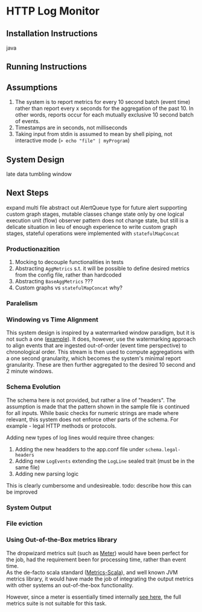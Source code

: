 # HTTP Log Monitor

## Installation Instructions

java
## Running Instructions

## Assumptions
1. The system is to report metrics for every 10 second batch (event time)
rather than report every x seconds for the aggregation of the past 10. 
In other words, reports occur for each mutually exclusive 10 second batch of events. 
1. Timestamps are in seconds, not milliseconds
1. Taking input from stdin is assumed to mean by shell piping, not interactive mode
 (`> echo "file" | myProgram`) 

## System Design
late data
tumbling window


## Next Steps
expand multi file
abstract out AlertQueue type for future alert supporting
custom graph stages, mutable classes change state only by one logical execution unit (flow) observer pattern does not
 change
 state, but still is a
 delicate situation
 in lieu of enough experience to write custom graph stages, stateful operations were
 implemented with `statefulMapConcat` 

### Productionazition
1. Mocking to decouple functionalities in tests
1. Abstracting `AggMetrics` s.t. it will be possible to define desired metrics
from the config file, rather than hardcoded
1. Abstracting `BaseAggMetrics` ???
1. Custom graphs vs `statefulMapConcat` why?

### Paralelism

### Windowing vs Time Alignment
This system design is inspired by a watermarked window paradigm, 
but it is not such a one ([example](https://gist.github.com/adamw/3803e2361daae5bdc0ba097a60f2d554)).
It does, however, use the watermarking approach to align events that 
are ingested out-of-order (event time perspective) to chronological order.
This stream is then used to compute aggregations with a one second granularity, 
which becomes the system's minimal report granularity. These are then
further aggregated to the desired 10 second and 2 minute windows.

### Schema Evolution
The schema here is not provided, but rather a line of "headers". The assumption is made that the pattern shown in the 
sample file is continued for all inputs. While basic checks for numeric strings are made where relevant, this system
does not enforce other parts of the schema. For example - legal HTTP methods or protocols.

Adding new types of log lines would require three changes:
1. Adding the new headders to the app.conf file under `schema.legal-headers`
1. Adding new `LogEvents` extending the `LogLine` sealed trait (must be in the same file)
1. Adding new parsing logic

This is clearly cumbersome and undesireable. 
todo: describe how this can be improved

### System Output

### File eviction

### Using Out-of-the-Box metrics library
The dropwizard metrics suit (such as [Meter](https://github.com/erikvanoosten/metrics-scala/blob/master/docs/Manual.md#meters)) would have
been perfect for the job, had the requirement been for processing 
time, rather than event time.  
As the de-facto scala standard ([Metrics-Scala](https://index.scala-lang.org/erikvanoosten/metrics-scala/metrics-scala/4.0.0?target=_2.12)), and well known JVM metrics
library, it would have made the job of integrating the output metrics
with other systems an out-of-the-box functionality. 
 
However, since a meter is essentially timed internally [see here](https://github.com/dropwizard/metrics/blob/0313a104bf785e87d7d14a18a82026225304c402/metrics-core/src/main/java/com/codahale/metrics/Meter.java#L68), the full metrics suite is 
not suitable for this task. 